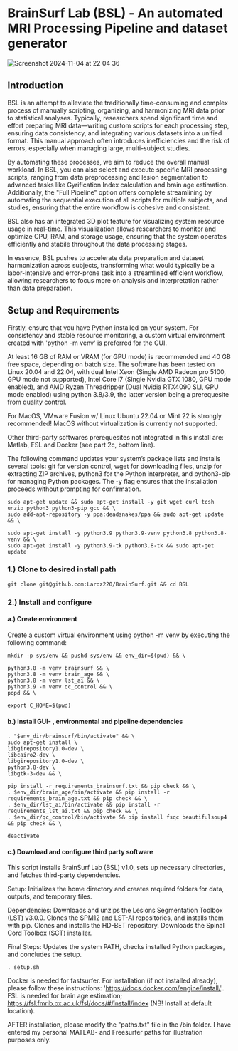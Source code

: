 # BrainSurf Lab (BSL) - An automated MRI Processing Pipeline and dataset generator

![Screenshot 2024-11-04 at 22 04 36](https://github.com/user-attachments/assets/a6eecf91-2dbc-43ba-86a5-bc6d67d5bf8c)

## Introduction
BSL is an attempt to alleviate the traditionally time-consuming and complex process of manually scripting, organizing, and harmonizing MRI data prior to statistical analyses. Typically, researchers spend significant time and effort preparing MRI data—writing custom scripts for each processing step, ensuring data consistency, and integrating various datasets into a unified format. This manual approach often introduces inefficiencies and the risk of errors, especially when managing large, multi-subject studies.

By automating these processes, we aim to reduce the overall manual workload. In BSL, you can also select and execute specific MRI processing scripts, ranging from data preprocessing and lesion segmentation to advanced tasks like Gyrification Index calculation and brain age estimation. Additionally, the "Full Pipeline" option offers complete streamlining by automating the sequential execution of all scripts for multiple subjects, and studies, ensuring that the entire workflow is cohesive and consistent.

BSL also has an integrated 3D plot feature for visualizing system resource usage in real-time. This visualization allows researchers to monitor and optimize CPU, RAM, and storage usage, ensuring that the system operates efficiently and stabile throughout the data processing stages.

In essence, BSL pushes to accelerate data preparation and dataset harmonization across subjects, transforming what would typically be a labor-intensive and error-prone task into a streamlined efficient workflow, allowing researchers to focus more on analysis and interpretation rather than data preparation.

## Setup and Requirements
Firstly, ensure that you have Python installed on your system. For consistency and stable resource monitoring, a custom virtual environment created with 'python -m venv' is preferred for the GUI.

At least 16 GB of RAM or VRAM (for GPU mode) is recommended and 40 GB free space, depending on batch size. The software has been tested on Linux 20.04 and 22.04, with dual Intel Xeon (Single AMD Radeon pro 5100, GPU mode not supported), Intel Core i7 (Single Nvidia GTX 1080, GPU mode enabled), and AMD Ryzen Threadripper (Dual Nvidia RTX4090 SLI, GPU mode enabled) using python 3.8/3.9, the latter version being a prerequesite from quality control. 

For MacOS, VMware Fusion w/ Linux Ubuntu 22.04 or Mint 22 is strongly recommended! MacOS without virtualization is currently not supported. 

Other third-party softwares prerequesites not integrated in this install are: Matlab, FSL and Docker (see part 2c, bottom line).

The following command updates your system’s package lists and installs several tools: git for version control, wget for downloading files, unzip for extracting ZIP archives, python3 for the Python interpreter, and python3-pip for managing Python packages. The -y flag ensures that the installation proceeds without prompting for confirmation.

```
sudo apt-get update && sudo apt-get install -y git wget curl tcsh unzip python3 python3-pip gcc && \
sudo add-apt-repository -y ppa:deadsnakes/ppa && sudo apt-get update && \

sudo apt-get install -y python3.9 python3.9-venv python3.8 python3.8-venv && \
sudo apt-get install -y python3.9-tk python3.8-tk && sudo apt-get update
```

### 1.) Clone to desired install path
```
git clone git@github.com:Laroz220/BrainSurf.git && cd BSL
```
### 2.) Install and configure

#### a.) Create environment
Create a custom virtual environment using python -m venv by executing the following command:
```
mkdir -p sys/env && pushd sys/env && env_dir=$(pwd) && \

python3.8 -m venv brainsurf && \
python3.8 -m venv brain_age && \
python3.8 -m venv lst_ai && \
python3.9 -m venv qc_control && \
popd && \

export C_HOME=$(pwd)
```

#### b.) Install GUI- , environmental and pipeline dependencies
```
. "$env_dir/brainsurf/bin/activate" && \
sudo apt-get install \
libgirepository1.0-dev \
libcairo2-dev \
libgirepository1.0-dev \
python3.8-dev \
libgtk-3-dev && \

pip install -r requirements_brainsurf.txt && pip check && \
. $env_dir/brain_age/bin/activate && pip install -r requirements_brain_age.txt && pip check && \
. $env_dir/lst_ai/bin/activate && pip install -r requirements_lst_ai.txt && pip check && \
. $env_dir/qc_control/bin/activate && pip install fsqc beautifulsoup4 && pip check && \

deactivate
```

#### c.) Download and configure third party software
This script installs BrainSurf Lab (BSL) v1.0, sets up necessary directories, and fetches third-party dependencies.

Setup: Initializes the home directory and creates required folders for data, outputs, and temporary files.

Dependencies:
Downloads and unzips the Lesions Segmentation Toolbox (LST) v3.0.0.
Clones the SPM12 and LST-AI repositories, and installs them with pip.
Clones and installs the HD-BET repository.
Downloads the Spinal Cord Toolbox (SCT) installer.

Final Steps: Updates the system PATH, checks installed Python packages, and concludes the setup.

```
. setup.sh
```

Docker is needed for fastsurfer. For installation (if not installed already), please follow these instructions: 'https://docs.docker.com/engine/install/'. FSL is needed for brain age estimation; https://fsl.fmrib.ox.ac.uk/fsl/docs/#/install/index (NB! Install at default location).

AFTER installation, please modify the "paths.txt" file in the /bin folder. I have entered my personal MATLAB- and Freesurfer paths for illustration purposes only.
